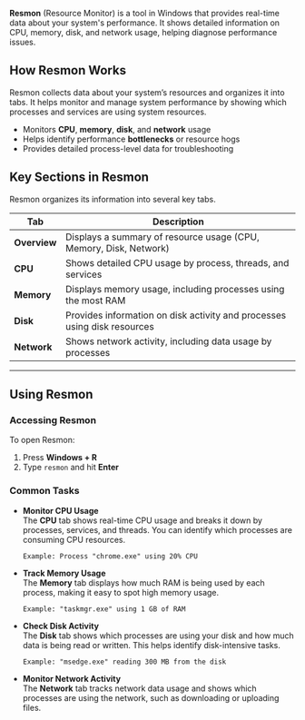 **Resmon** (Resource Monitor) is a tool in Windows that provides real-time data about your system's performance. It shows detailed information on CPU, memory, disk, and network usage, helping diagnose performance issues.

## How Resmon Works

Resmon collects data about your system’s resources and organizes it into tabs. It helps monitor and manage system performance by showing which processes and services are using system resources.

- Monitors **CPU**, **memory**, **disk**, and **network** usage
- Helps identify performance **bottlenecks** or resource hogs
- Provides detailed process-level data for troubleshooting

## Key Sections in Resmon

Resmon organizes its information into several key tabs.

|Tab|Description|
|---|---|
|**Overview**|Displays a summary of resource usage (CPU, Memory, Disk, Network)|
|**CPU**|Shows detailed CPU usage by process, threads, and services|
|**Memory**|Displays memory usage, including processes using the most RAM|
|**Disk**|Provides information on disk activity and processes using disk resources|
|**Network**|Shows network activity, including data usage by processes|

---

## Using Resmon

### Accessing Resmon

To open Resmon:

1. Press **Windows + R**
2. Type `resmon` and hit **Enter**

### Common Tasks

- **Monitor CPU Usage**  
    The **CPU** tab shows real-time CPU usage and breaks it down by processes, services, and threads. You can identify which processes are consuming CPU resources.

    ```plaintext
    Example: Process "chrome.exe" using 20% CPU
    ```

- **Track Memory Usage**  
    The **Memory** tab displays how much RAM is being used by each process, making it easy to spot high memory usage.

    ```plaintext
    Example: "taskmgr.exe" using 1 GB of RAM
    ```

- **Check Disk Activity**  
    The **Disk** tab shows which processes are using your disk and how much data is being read or written. This helps identify disk-intensive tasks.

    ```plaintext
    Example: "msedge.exe" reading 300 MB from the disk
    ```

- **Monitor Network Activity**  
    The **Network** tab tracks network data usage and shows which processes are using the network, such as downloading or uploading files.